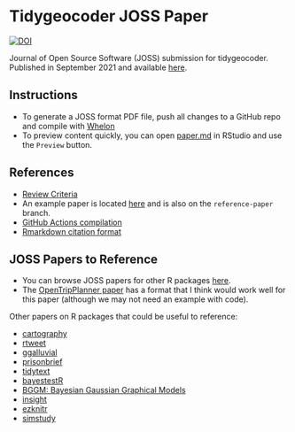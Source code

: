 # Tidygeocoder JOSS Paper

[![DOI](https://joss.theoj.org/papers/10.21105/joss.03544/status.svg)](https://doi.org/10.21105/joss.03544)

Journal of Open Source Software (JOSS) submission for tidygeocoder. Published in September 2021 and available [here](https://joss.theoj.org/papers/10.21105/joss.03544).

## Instructions

- To generate a JOSS format PDF file, push all changes to a GitHub repo and compile with [Whelon](https://whedon.theoj.org/)
- To preview content quickly, you can open [paper.md](paper.md) in RStudio and use the `Preview` button.

## References

- [Review Criteria](https://joss.readthedocs.io/en/latest/review_criteria.html)
- An example paper is located [here](https://joss.readthedocs.io/en/latest/submitting.html#example-paper-and-bibliography) and is also on the `reference-paper` branch.
- [GitHub Actions compilation](https://github.com/marketplace/actions/open-journals-pdf-generator)
- [Rmarkdown citation format](https://rmarkdown.rstudio.com/authoring_bibliographies_and_citations.html)

## JOSS Papers to Reference

- You can browse JOSS papers for other R packages [here](https://joss.theoj.org/papers/in/R). 
- The [OpenTripPlanner paper](https://joss.theoj.org/papers/10.21105/joss.01926) has a format that I think would work well for this paper (although we may not need an example with code). 

Other papers on R packages that could be useful to reference:

- [cartography](https://joss.theoj.org/papers/10.21105/joss.00054)
- [rtweet](https://joss.theoj.org/papers/10.21105/joss.01829)
- [ggalluvial](https://joss.theoj.org/papers/10.21105/joss.02017)
- [prisonbrief](https://joss.theoj.org/papers/10.21105/joss.00361)
- [tidytext](https://joss.theoj.org/papers/10.21105/joss.00037)
- [bayestestR](https://joss.theoj.org/papers/10.21105/joss.01541)
- [BGGM: Bayesian Gaussian Graphical Models](https://joss.theoj.org/papers/10.21105/joss.02111)
- [insight](https://joss.theoj.org/papers/10.21105/joss.01412)
- [ezknitr](https://joss.theoj.org/papers/10.21105/joss.00075)
- [simstudy](https://joss.theoj.org/papers/10.21105/joss.02763)